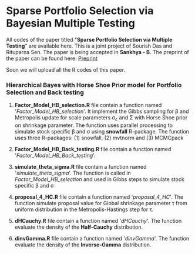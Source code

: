 # Sparse Portfolio Selection via Bayesian Multiple Testing

All codes of the paper titled "<b>Sparse Portfolio Selection via Multiple Testing</b>" are available here. This is a joint project of Sourish Das and Rituparna Sen. The paper is being accepted in <b>Sankhya - B</b>. The preprint of the paper can be found here: <a href='https://arxiv.org/abs/1705.01407'>Preprint</a> 

Soon we will upload all the R codes of this paper.

### Hierarchical Bayes with Horse Shoe Prior model for Portfolio Selection and Back testing 
1) <b>Factor_Model_HB_selection.R</b> file contain a function named '<i>Factor_Model_HB_selection</i>'. It implement the Gibbs sampling for &beta; and Metropolis update for scale parameters &sigma;<sub>c</sub> and &Sigma; with Horse Shoe prior on shrinkage parameter. The function uses parallel processing to simulate stock specific &beta; and &sigma; using <b>snowfall</b> R-package. The function uses three R-packages: (1) snowfall, (2) mvtnorm and (3) MCMCpack

2) <b>Factor_Model_HB_Back_testing.R</b> file contain a function named '<i>Factor_Model_HB_Back_testing</i>'. 

3) <b>simulate_theta_sigma.R</b> file contain a function named '<i>simulate_theta_sigma</i>'. The function is called in  <i>Factor_Model_HB_selection</i> and used in Gibbs steps to simulate stock specific &beta; and &sigma;

4) <b>proposal_4_HC.R</b> file contain a function named '<i>proposal_4_HC</i>'. The function simulate proposal value for Global shrinkage parameter &tau; from uniform distribution in the Metropolis-Hastings step for &tau;.

5) <b>dHCauchy.R</b> file contain a function named '<i>dHCauchy</i>'. The function evaluate the density of the <b>Half-Cauchy</b> distribution.

6) <b>dinvGamma.R</b> file contain a function named '<i>dinvGamma</i>'. The function evaluate the density of the <b>Inverse-Gamma</b> distribution.
